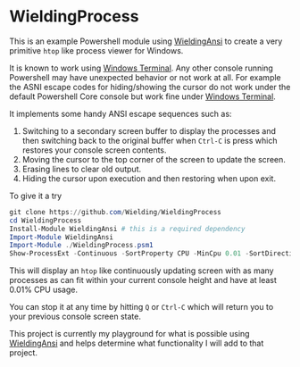 # WieldingProcess

This is an example Powershell module using [WieldingAnsi](https://github.com/Wielding/WieldingAnsi) to create a very primitive `htop` like process viewer for Windows.

It is known to work using [Windows Terminal](https://github.com/microsoft/terminal).  Any other console running Powershell may have unexpected behavior or not work at all.  For example the ASNI escape codes for hiding/showing the cursor do not work under the default Powershell Core console but work fine under [Windows Terminal](https://github.com/microsoft/terminal).  

It implements some handy ANSI escape sequences such as:

1. Switching to a secondary screen buffer to display the processes and then switching back to the original buffer when `Ctrl-C` is press which restores your console screen contents.
2. Moving the cursor to the top corner of the screen to update the screen.
3. Erasing lines to clear old output.
4. Hiding the cursor upon execution and then restoring when upon exit.

To give it a try 

```powershell
git clone https://github.com/Wielding/WieldingProcess
cd WieldingProcess
Install-Module WieldingAnsi # this is a required dependency
Import-Module WieldingAnsi
Import-Module ./WieldingProcess.psm1
Show-ProcessExt -Continuous -SortProperty CPU -MinCpu 0.01 -SortDirection Descending
```

This will display an `htop` like continuously updating screen with as many processes as can fit within your current console height and have at least 0.01% CPU usage.

You can stop it at any time by hitting `Q` or `Ctrl-C` which will return you to your previous console screen state.

This project is currently my playground for what is possible using [WieldingAnsi](https://github.com/Wielding/WieldingAnsi) and helps determine what functionality I will add to that project.
